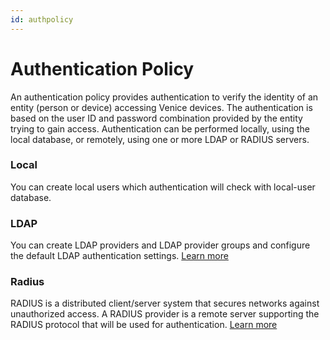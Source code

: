 ```yaml
---
id: authpolicy
---
```

# Authentication Policy

An authentication policy provides authentication to verify the identity of an entity (person or device) accessing Venice devices. The authentication is based on the user ID and password combination provided by the entity trying to gain access. Authentication can be performed locally, using the local database, or remotely, using one or more LDAP or RADIUS servers.

### Local
You can create local users which authentication will check with local-user database.

### LDAP
You can create LDAP providers and LDAP provider groups and configure the default LDAP authentication settings.
[Learn more](%ldap)

### Radius
RADIUS is a distributed client/server system that secures networks against unauthorized access. A RADIUS provider is a remote server supporting the RADIUS protocol that will be used for authentication.
[Learn more](%radius)